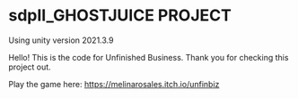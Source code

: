 # sdpII_GHOSTJUICE PROJECT
Using unity version 2021.3.9

Hello! This is the code for Unfinished Business.
Thank you for checking this project out.

Play the game here: https://melinarosales.itch.io/unfinbiz
